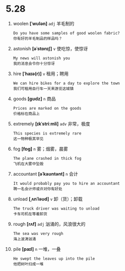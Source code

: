 # 5.28

1. woolen **[ˈwʊlən]** `adj` 羊毛制的

   ```
   Do you have some samples of good woolen fabric?
   你有好的羊毛制品的样品吗？
   ```

2. astonish **[əˈstɒnɪʃ]** `v` 使吃惊，使惊讶

   ```
   My news will astonish you
   我的消息会令你十分惊讶
   ```

3. hire **[ˈhaɪə(r)]** `v` 租用；聘用

   ```
   We can hire bikes for a day to explore the town
   我们可租用自行车一天来游览这城镇
   ```

4. goods **[ɡʊdz]** `n` 商品

   ```
   Prices are marked on the goods
   价格标在商品上
   ```

5. extremely **[ɪkˈstriːmli]** `adv` 非常，极度

   ```
   This species is extremely rare
   这一物种极其罕见
   ```

6. fog **[fɒɡ]** `n` 雾；烟雾，晨雾

   ```
   The plane crashed in thick fog
   飞机在大雾中坠毁
   ```

7. accountant **[əˈkaʊntənt]** `n` 会计

   ```
   It would probably pay you to hire an accountant
   聘一名会计师或许对你有好处
   ```

8. unload **[ˌʌnˈləʊd]** `v` 卸（货）；卸载

   ```
   The truck driver was waiting to unload
   卡车司机在等着卸货
   ```

9. rough **[rʌf]** `adj` 汹涌的，风浪很大的

   ```
   The sea was very rough
   海上波涛汹涌
   ```

10. pile **[paɪl]** `n` 一堆，一叠
    ```
    He swept the leaves up into the pile
    他把树叶扫成一堆
    ```
